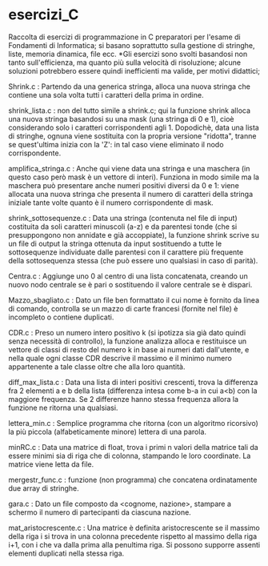 # esercizi_C
Raccolta di esercizi di programmazione in C preparatori per l'esame di Fondamenti di Informatica; si basano soprattutto sulla gestione di stringhe, liste, memoria dinamica, file ecc. *Gli esercizi sono svolti basandosi non tanto sull'efficienza, ma quanto più sulla velocità di risoluzione; alcune soluzioni potrebbero essere quindi inefficienti ma valide, per motivi didattici;

Shrink.c : Partendo da una generica stringa, alloca una nuova stringa che contiene una sola volta tutti i caratteri della prima in ordine.

shrink_lista.c : non del tutto simile a shrink.c; qui la funzione shrink alloca una nuova stringa basandosi su una mask (una stringa di 0 e 1), cioè considerando solo i caratteri corrispondenti agli 1. Dopodichè, data una lista di stringhe, ognuna viene sostituita con la propria versione "ridotta", tranne se quest'ultima inizia con la 'Z': in tal caso viene eliminato il nodo corrispondente.

amplifica_stringa.c : Anche qui viene data una stringa e una maschera (in questo caso però mask è un vettore di interi). Funziona in modo simile ma la maschera può presentare anche numeri positivi diversi da 0 e 1: viene allocata una nuova stringa che presenta il numero di caratteri della stringa iniziale tante volte quanto è il numero corrispondente di mask.

shrink_sottosequenze.c : Data una stringa (contenuta nel file di input) costituita da soli caratteri minuscoli (a-z) e da parentesi tonde (che si presuppongono non annidate e già accoppiate), la funzione shrink scrive su un file di output la stringa ottenuta da input sostituendo a tutte le sottosequenze individuate dalle parentesi con il carattere più frequente della sottosequenza stessa (che può essere uno qualsiasi in caso di parità).

Centra.c : Aggiunge uno 0 al centro di una lista concatenata, creando un nuovo nodo centrale se è pari o sostituendo il valore centrale se è dispari.

Mazzo_sbagliato.c : Dato un file ben formattato il cui nome è fornito da linea di comando, controlla se un mazzo di carte francesi (fornite nel file) è incompleto o contiene duplicati.

CDR.c : Preso un numero intero positivo k (si ipotizza sia già dato quindi senza necessità di controllo), la funzione analizza alloca e restituisce un vettore di classi di resto del numero k in base ai numeri dati dall'utente, e nella quale ogni classe CDR descrive il massimo e il minimo numero appartenente a tale classe oltre che alla loro quantità.

diff_max_lista.c : Data una lista di interi positivi crescenti, trova la differenza fra 2 elementi a e b della lista (differenza intesa come b-a in cui a<b) con la maggiore frequenza. Se 2 differenze hanno stessa frequenza allora la funzione ne ritorna una qualsiasi.

lettera_min.c : Semplice programma che ritorna (con un algoritmo ricorsivo) la più piccola (alfabeticamente minore) lettera di una parola.

minRC.c : Data una matrice di float, trova i primi n valori della matrice tali da essere minimi sia di riga che di colonna, stampando le loro coordinate. La matrice viene letta da file.

mergestr_func.c : funzione (non programma) che concatena ordinatamente due array di stringhe.

gara.c : Dato un file composto da <cognome, nazione>, stampare a schermo il numero di partecipanti da ciascuna nazione.

mat_aristocrescente.c : Una matrice è definita aristocrescente se il massimo della riga i si trova in una colonna precedente rispetto al massimo della riga i+1, con i che va dalla prima alla penultima riga. Si possono supporre assenti elementi duplicati nella stessa riga.
